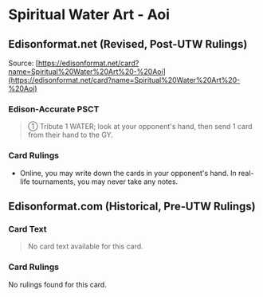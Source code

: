 # Spiritual Water Art - Aoi

## Edisonformat.net (Revised, Post-UTW Rulings)

Source: [https://edisonformat.net/card?name=Spiritual%20Water%20Art%20-%20Aoi](https://edisonformat.net/card?name=Spiritual%20Water%20Art%20-%20Aoi)

### Edison-Accurate PSCT

> ① Tribute 1 WATER; look at your opponent's hand, then send 1 card from their hand to the GY.

### Card Rulings

*   Online, you may write down the cards in your opponent's hand.
In real-life tournaments, you may never take any notes.


## Edisonformat.com (Historical, Pre-UTW Rulings)

### Card Text

> No card text available for this card.

### Card Rulings

No rulings found for this card.


